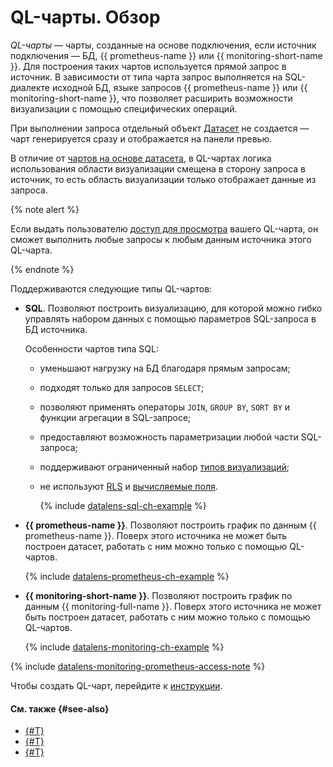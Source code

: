 # QL-чарты. Обзор


_QL-чарты_ — чарты, созданные на основе подключения, если источник подключения — БД, {{ prometheus-name }} или {{ monitoring-short-name }}. Для построения таких чартов используется прямой запрос в источник. В зависимости от типа чарта запрос выполняется на SQL-диалекте исходной БД, языке запросов {{ prometheus-name }} или {{ monitoring-short-name }}, что позволяет расширить возможности визуализации с помощью специфических операций.


При выполнении запроса отдельный объект [Датасет](../dataset/index.md) не создается — чарт генерируется сразу и отображается на панели превью.

В отличие от [чартов на основе датасета](#dataset-based-charts), в QL-чартах логика использования области визуализации смещена в сторону запроса в источник, то есть область визуализации только отображает данные из запроса.


{% note alert %}

Если выдать пользователю [доступ для просмотра](../../security/manage-access#permission-read) вашего QL-чарта, он сможет выполнить любые запросы к любым данным источника этого QL-чарта.

{% endnote %}

Поддерживаются следующие типы QL-чартов:

* **SQL**. Позволяют построить визуализацию, для которой можно гибко управлять набором данных с помощью параметров SQL-запроса в БД источника.

  Особенности чартов типа SQL:

  * уменьшают нагрузку на БД благодаря прямым запросам;
  * подходят только для запросов `SELECT`;
  * позволяют применять операторы `JOIN`, `GROUP BY`, `SORT BY` и функции агрегации в SQL-запросе;
  * предоставляют возможность параметризации любой части SQL-запроса;
  * поддерживают ограниченный набор [типов визуализаций](../../visualization-ref/index.md);
  * не используют [RLS](../../security/row-level-security.md) и [вычисляемые поля](../calculations/index.md).

    {% include [datalens-sql-ch-example](../../../_includes/datalens/datalens-sql-ch-example.md) %}


* **{{ prometheus-name }}**. Позволяют построить график по данным {{ prometheus-name }}. Поверх этого источника не может быть построен датасет, работать с ним можно только с помощью QL-чартов.

  {% include [datalens-prometheus-ch-example](../../../_includes/datalens/datalens-prometheus-ch-example.md) %}
  
* **{{ monitoring-short-name }}**. Позволяют построить график по данным {{ monitoring-full-name }}. Поверх этого источника не может быть построен датасет, работать с ним можно только с помощью QL-чартов.

  {% include [datalens-monitoring-ch-example](../../../_includes/datalens/datalens-monitoring-ch-example.md) %}

{% include [datalens-monitoring-prometheus-access-note](../../../_includes/datalens/datalens-monitoring-prometheus-access-note.md) %}



Чтобы создать QL-чарт, перейдите к [инструкции](../../operations/chart/create-sql-chart.md).

#### См. также {#see-also}

* [{#T}](../../operations/chart/create-sql-chart.md)
* [{#T}](../../concepts/chart/index.md)
* [{#T}](../../operations/chart/create-chart.md)
